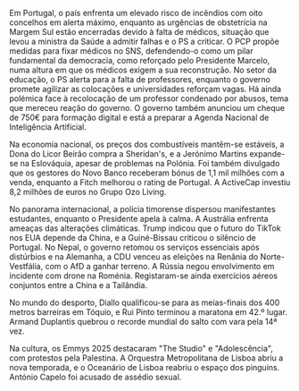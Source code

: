 Em Portugal, o país enfrenta um elevado risco de incêndios com oito concelhos em alerta máximo, enquanto as urgências de obstetrícia na Margem Sul estão encerradas devido à falta de médicos, situação que levou a ministra da Saúde a admitir falhas e o PS a criticar. O PCP propõe medidas para fixar médicos no SNS, defendendo-o como um pilar fundamental da democracia, como reforçado pelo Presidente Marcelo, numa altura em que os médicos exigem a sua reconstrução. No setor da educação, o PS alerta para a falta de professores, enquanto o governo promete agilizar as colocações e universidades reforçam vagas. Há ainda polémica face à recolocação de um professor condenado por abusos, tema que mereceu reação do governo. O governo também anunciou um cheque de 750€ para formação digital e está a preparar a Agenda Nacional de Inteligência Artificial.

Na economia nacional, os preços dos combustíveis mantêm-se estáveis, a Dona do Licor Beirão compra a Sheridan's, e a Jerónimo Martins expande-se na Eslováquia, apesar de problemas na Polónia. Foi também divulgado que os gestores do Novo Banco receberam bónus de 1,1 mil milhões com a venda, enquanto a Fitch melhorou o rating de Portugal. A ActiveCap investiu 8,2 milhões de euros no Grupo Ozo Living.

No panorama internacional, a polícia timorense dispersou manifestantes estudantes, enquanto o Presidente apela à calma. A Austrália enfrenta ameaças das alterações climáticas. Trump indicou que o futuro do TikTok nos EUA depende da China, e a Guiné-Bissau criticou o silêncio de Portugal. No Nepal, o governo retomou os serviços essenciais após distúrbios e na Alemanha, a CDU venceu as eleições na Renânia do Norte-Vestfália, com o AfD a ganhar terreno. A Rússia negou envolvimento em incidente com drone na Roménia. Registaram-se ainda exercícios aéreos conjuntos entre a China e a Tailândia.

No mundo do desporto, Diallo qualificou-se para as meias-finais dos 400 metros barreiras em Tóquio, e Rui Pinto terminou a maratona em 42.º lugar. Armand Duplantis quebrou o recorde mundial do salto com vara pela 14ª vez.

Na cultura, os Emmys 2025 destacaram "The Studio" e "Adolescência", com protestos pela Palestina. A Orquestra Metropolitana de Lisboa abriu a nova temporada, e o Oceanário de Lisboa reabriu o espaço dos pinguins. António Capelo foi acusado de assédio sexual.